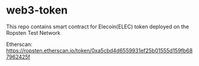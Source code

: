 # web3-token

This repo contains smart contract for Elecoin(ELEC) token deployed on the Ropsten Test Network

Etherscan: https://ropsten.etherscan.io/token/0xa5cbd4d6559931ef25b01555d159fb687962425f
